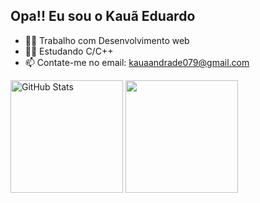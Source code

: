 ## Opa!! Eu sou o Kauã Eduardo 

- 👨‍💻 Trabalho com Desenvolvimento web
- 👨‍🏫 Estudando C/C++
- 📫 Contate-me no email: kauaandrade079@gmail.com

<!-- GitHub Stats -->
<div>
  <img height = "180em" src="https://github-readme-stats.vercel.app/api?username=kauaeduuardo&show_icons=true&theme=merko" alt="GitHub Stats">
  <img height = "180em" src="https://github-readme-stats.vercel.app/api/top-langs/?username=kauaeduuardo&show_icons=true&theme=merko">
</div>
